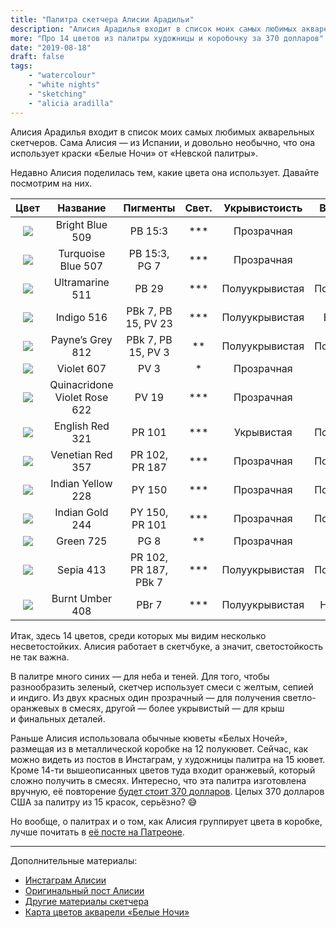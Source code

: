 ```yaml
---
title: "Палитра скетчера Алисии Арадильи"
description: "Алисия Арадилья входит в список моих самых любимых акварельных скетчеров. Сама Алисия — из Испании, и довольно необычно, что она использует краски «Белые Ночи» от «Невской палитры»."
more: "Про 14 цветов из палитры художницы и коробочку за 370 долларов"
date: "2019-08-18"
draft: false
tags:
    - "watercolour"
    - "white nights"
    - "sketching"
    - "alicia aradilla"
---
```


Алисия Арадилья входит в список моих самых любимых акварельных скетчеров.
Сама Алисия — из Испании, и довольно необычно, что она использует краски «Белые Ночи» от «Невской палитры».

Недавно Алисия поделилась тем, какие цвета она использует. Давайте посмотрим на них.

| Цвет | Название | Пигменты | Свет. | Укрывистоисть | Въедливость | Гран.|
| :--: |:--------:|:--------:|:--------------:|:-------------:|:-----------:|:---------:|
| ![](/img/np/1901509.jpg#aradilla) | Bright Blue 509 | PB 15:3 | *** | Прозрачная | Въедливая | - |
| ![](/img/np/1901507.jpg#aradilla) | Turquoise Blue 507 | PB 15:3, PG 7 | *** | Прозрачная | Въедливая | - |
| ![](/img/np/1901511.jpg#aradilla) | Ultramarine 511 | PB 29 | *** | Полуукрывистая | Полувъедливая | G |
| ![](/img/np/1901516.jpg#aradilla) | Indigo 516 | PBk 7, PB 15, PV 23 | *** | Полуукрывистая | Въедливаая | - |
| ![](/img/np/1901812.jpg#aradilla) | Payne’s Grey 812 | PBk 7, PB 15, PV 3 | ** | Полуукрывистая | Полувъедливая | - |
| ![](/img/np/1901607.jpg#aradilla) | Violet 607 | PV 3 | * | Прозрачная | Въедливая | - |
| ![](/img/np/1901622.jpg#aradilla) | Quinacridone Violet Rose 622 | PV 19 | *** | Прозрачная | Въедливая | - |
| ![](/img/np/1901321.jpg#aradilla) | English Red 321 | PR 101 | *** | Укрывистая | Полувъедливая | - |  
| ![](/img/np/1901357.jpg#aradilla) | Venetian Red 357 | PR 102, PR 187 | *** | Прозрачная | Полувъедливая | - |  
| ![](/img/np/1901228.jpg#aradilla) | Indian Yellow 228 | PY 150 | *** | Прозрачная | Полувъедливая | - |
| ![](/img/np/1901244.jpg#aradilla) | Indian Gold 244 | PY 150, PR 101 | *** | Прозрачная | Полувъедливая | - |
| ![](/img/np/1901725.jpg#aradilla) | Green 725 | PG 8 | ** | Прозрачная | Въедливая | - |
| ![](/img/np/1901413.jpg#aradilla) | Sepia 413 | PR 102, PR 187, PBk 7 | *** | Полуукрывистая | Полувъедливая | - |
| ![](/img/np/1901408.jpg#aradilla) | Burnt Umber 408 | PBr 7 |  *** | Полуукрывистая | Невъедливая | G |


Итак, здесь 14 цветов, среди которых мы видим несколько несветостойких.
Алисия работает в скетчбуке, а значит, светостойкость не так важна.

В палитре много синих — для неба и теней.
Для того, чтобы разнообразить зеленый, скетчер использует смеси с желтым, сепией и индиго.
Из двух красных один прозрачный — для получения светло-оранжевых в смесях, другой — более укрывистый — для крыш и финальных деталей.

Раньше Алисия использовала обычные кюветы «Белых Ночей», размещая из в металлической коробке на 12 полукювет.
Сейчас, как можно видеть из постов в Инстаграм, у художницы палитра на 15 кювет.
Кроме 14-ти вышеописанных цветов туда входит оранжевый, который сложно получить в смесях.
Интересно, что эта палитра изготовлена вручную, её повторение [будет стоит 370 долларов](https://lapetitepalette.com/aradilla.html). Целых 370 долларов США за палитру из 15 красок, серьёзно? 😅

Но вообще, о палитрах и о том, как Алисия группирует цвета в коробке, лучше почитать в [её посте на Патреоне](https://www.patreon.com/posts/bonus-post-my-28858238).

---

Дополнительные материалы:

- [Инстаграм Алисии](https://www.instagram.com/a.aradilla)
- [Оригинальный пост Алисии](https://www.patreon.com/posts/bonus-post-my-28858238)
- [Другие материалы скетчера](http://homesapiens.es/2017/09/materiales_urban_sketch_viaje/)
- [Карта цветов акварели «Белые Ночи»](https://vk.com/doc1662159_513145563?hash=41316728eed670009d&dl=d342711870177fac22)
